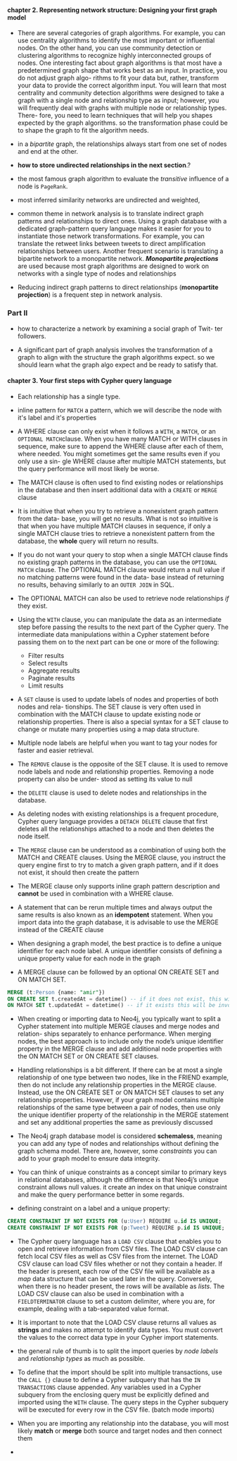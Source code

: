 

#### chapter 2. Representing network structure: Designing your first graph model
- There are several categories
of graph algorithms. For example, you can use centrality algorithms to identify the
most important or influential nodes. On the other hand, you can use community
detection or clustering algorithms to recognize highly interconnected groups of
nodes. One interesting fact about graph algorithms is that most have a predetermined
graph shape that works best as an input. In practice, you do not adjust graph algo-
rithms to fit your data but, rather, transform your data to provide the correct algorithm
input. You will learn that most centrality and community detection algorithms were
designed to take a graph with a single node and relationship type as input; however,
you will frequently deal with graphs with multiple node or relationship types. There-
fore, you need to learn techniques that will help you
shapes expected by the graph algorithms.
so the transformation phase could be to shape the graph to fit the algorithm needs.

-  in a *bipartite* graph, the relationships always start from one set of
nodes and end at the other.

- **how to store undirected relationships in the next section**.?

- the most famous graph algorithm to evaluate the *transitive* influence of a
node is `PageRank`.

-  most inferred similarity networks are undirected and weighted,

- common theme in network analysis is to translate
indirect graph patterns and relationships to direct ones. Using a graph database
with a dedicated graph-pattern query language makes it easier for you to instantiate
those network transformations. For example, you can translate the retweet links
between tweets to direct amplification relationships between users. Another frequent
scenario is translating a bipartite network to a monopartite network. ***Monopartite projections*** are used because most graph algorithms are designed to work on networks
with a single type of nodes and relationships

- Reducing indirect graph patterns to direct relationships (**monopartite projection**) is a frequent step in network analysis.

### Part II

- how to characterize a network by examining a social graph of Twit-
ter followers. 

- A significant part of graph analysis involves the transformation
of a graph to align with the structure the graph algorithms expect.
so we should learn what the graph algo expect and be ready to satisfy that.

#### chapter 3. Your first steps with Cypher query language

- Each relationship has a single type.

- inline pattern for `MATCH` a pattern, which we will describe the node with it's label and it's properties

- A WHERE clause can only exist when it follows a `WITH`, a `MATCH`, or an
`OPTIONAL MATCH`clause. When you have many MATCH or WITH clauses in sequence, 
make sure to append the WHERE clause after each of them, where
needed. You might sometimes get the same results even if you only use a sin-
gle WHERE clause after multiple MATCH statements, but the query performance
will most likely be worse.

- The MATCH clause is often used to find existing nodes or relationships in the database
and then insert additional data with a `CREATE` or `MERGE` clause

- It is intuitive that when you try to retrieve a nonexistent graph pattern from the data-
base, you will get no results. What is not so intuitive is that when you have multiple
MATCH clauses in sequence, if only a single MATCH clause tries to retrieve a nonexistent
pattern from the database, the **whole** query will return no results.

- If you do not want your query to stop when a single MATCH clause finds no existing
graph patterns in the database, you can use the `OPTIONAL MATCH` clause. The OPTIONAL
MATCH clause would return a null value if no matching patterns were found in the data-
base instead of returning no results, behaving similarly to an `OUTER JOIN` in SQL.

- The OPTIONAL MATCH can also be used to retrieve node relationships *if* they exist.

- Using the `WITH` clause, you can manipulate the data as an intermediate step before
passing the results to the next part of the Cypher query. The intermediate data manipulations 
within a Cypher statement before passing them on to the next part can be
one or more of the following:
    - Filter results
    - Select results
    - Aggregate results
    - Paginate results
    - Limit results

- A `SET` clause is used to update labels of nodes and properties of both nodes and rela-
tionships. The SET clause is very often used in combination with the MATCH clause to
update existing node or relationship properties. There is also a special syntax for a SET clause to change or mutate many properties
using a map data structure.

- Multiple node labels are helpful when you want to tag your nodes for faster and easier
retrieval.

- The `REMOVE` clause is the opposite of the SET clause. It is used to remove node labels
and node and relationship properties. Removing a node property can also be under-
stood as setting its value to null

- the `DELETE` clause is used to delete nodes and relationships in the database. 

- As deleting nodes with existing relationships is a frequent procedure, Cypher query
language provides a `DETACH DELETE` clause that first deletes all the relationships
attached to a node and then deletes the node itself.

- The `MERGE` clause can be understood as a combination of using both the MATCH and
CREATE clauses. Using the MERGE clause, you instruct the query engine first to try to
match a given graph pattern, and if it does not exist, it should then create the pattern

- The MERGE clause only supports inline graph pattern description and **cannot** be used
in combination with a WHERE clause.

- A statement that can be rerun multiple times and always output
the same results is also known as an **idempotent** statement. When you import data into
the graph database, it is advisable to use the MERGE instead of the CREATE clause

- When designing a graph model, the best practice is to define a unique identifier
for each node label. A unique identifier consists of defining a unique property
value for each node in the graph

- A MERGE clause can be followed by an optional ON CREATE SET and ON MATCH SET. 
```sql
MERGE (t:Person {name: "amir"})
ON CREATE SET t.createdAt = datetime() -- if it does not exist, this will be invoked.
ON MATCH SET t.updatedAt = datetime() -- if it exists this will be invoked.
```
- When creating or importing data to Neo4j, you typically want to split a
Cypher statement into multiple MERGE clauses and merge nodes and relation-
ships separately to enhance performance. When merging nodes, the best
approach is to include only the node’s unique identifier property in the
MERGE clause and add additional node properties with the ON MATCH SET or ON
CREATE SET clauses.

- Handling relationships is a bit different. If there can be at most a single
relationship of one type between two nodes, like in the FRIEND example, then
do not include any relationship properties in the MERGE clause. Instead, use
the ON CREATE SET or ON MATCH SET clauses to set any relationship properties.
However, if your graph model contains multiple relationships of the same
type between a pair of nodes, then use only the unique identifier property of
the relationship in the MERGE statement and set any additional properties the
same as previously discussed

- The Neo4j graph database model is considered **schemaless**, meaning you can add any
type of nodes and relationships without defining the graph schema model. There are,
however, some *constraints* you can add to your graph model to ensure data integrity.

- You can think of unique constraints as a concept 
similar to primary keys in relational databases, although the difference is that
Neo4j’s unique constraint allows null values. it create an index on that unique constraint and
make the query performance better in some regards.

- defining constraint on a label and a unique property:
```sql
CREATE CONSTRAINT IF NOT EXISTS FOR (u:User) REQUIRE u.id IS UNIQUE;
CREATE CONSTRAINT IF NOT EXISTS FOR (p:Tweet) REQUIRE p.id IS UNIQUE;
```

- The Cypher query language has a `LOAD CSV` clause that enables you to open and
retrieve information from CSV files. The LOAD CSV clause can fetch local CSV files as
well as CSV files from the internet. The LOAD CSV clause can load
CSV files whether or not they contain a header. If the header is present, each row of
the CSV file will be available as a *map* data structure that can be used later in the
query. Conversely, when there is no header present, the rows will be available as *lists*.
The LOAD CSV clause can also be used in combination with a `FIELDTERMINATOR` clause
to set a custom delimiter, where you are, for example, dealing with a tab-separated
value format.

- It is important to note that the LOAD CSV clause returns all values as **strings** and
makes no attempt to identify data types. You must convert the values to the correct
data type in your Cypher import statements.

- the general rule of thumb is to split the import queries by *node labels* and
*relationship types* as much as possible.

- To define that the import should be split into multiple transactions, use the
`CALL {}` clause to define a Cypher subquery that has the `IN TRANSACTIONS` clause
appended. Any variables used in a Cypher subquery from the enclosing query must be
explicitly defined and imported using the `WITH` clause. The query steps in the Cypher
subquery will be executed for every row in the CSV file. (batch mode imports)

- When you are importing any relationship into the database,
you will most likely **match** or **merge** both source and target nodes and then connect
them

- 